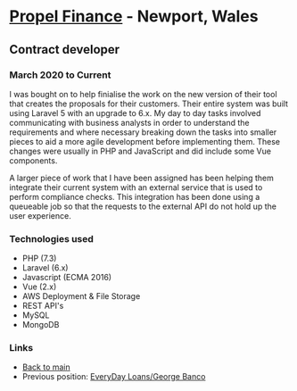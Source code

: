 # [Propel Finance](https://www.propelfinance.co.uk) - Newport, Wales

## Contract developer
### March 2020 to Current

I was bought on to help finialise the work on the new version of their tool that creates the proposals for their customers. Their entire system was built using Laravel 5 with an upgrade to 6.x. My day to day tasks involved communicating with business analysts in order to understand the requirements and where necessary breaking down the tasks into smaller pieces to aid a more agile development before implementing them. These changes were usually in PHP and JavaScript and did include some Vue components.

A larger piece of work that I have been assigned has been helping them integrate their current system with an external service that is used to perform compliance checks. This integration has been done using a queueable job so that the requests to the external API do not hold up the user experience.

### Technologies used

* PHP (7.3)
* Laravel (6.x)
* Javascript (ECMA 2016)
* Vue (2.x)
* AWS Deployment & File Storage
* REST API's
* MySQL
* MongoDB

### Links

* [Back to main](/)
* Previous position: [EveryDay Loans/George Banco](george-banco.md)
